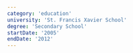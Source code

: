 ```yaml
---
category: 'education'
university: 'St. Francis Xavier School'
degree: 'Secondary School'
startDate: '2005'
endDate: '2012'
---
```

